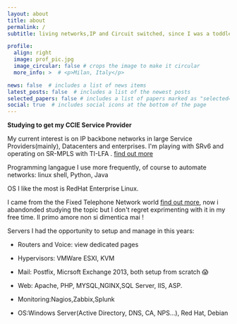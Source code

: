 ```yaml
---
layout: about
title: about
permalink: /
subtitle: living networks,IP and Circuit switched, since I was a toddler. 

profile:
  align: right
  image: prof_pic.jpg
  image_circular: false # crops the image to make it circular
  more_info: >  # <p>Milan, Italy</p>

news: false  # includes a list of news items
latest_posts: false  # includes a list of the newest posts
selected_papers: false # includes a list of papers marked as "selected={true}"
social: true  # includes social icons at the bottom of the page
---
```




**Studying to get my CCIE Service Provider**

My current interest is on IP backbone networks in large Service Providers(mainly), Datacenters and enterprises. 
I'm playing with SRv6 and operating on SR-MPLS with TI-LFA . [find out more](/ip)


Programming langague I use more frequently, of  course to automate networks:
linux shell, Python, Java


OS I like the most is  RedHat Enterprise Linux. 

I came from the the Fixed Telephone Network world [find out more](/voice), now i abandonded studying the topic but I don't regret  exprimenting with it in my free time. Il primo amore non si dimentica mai !

Servers I had the opportunity to setup and manage in this years:

* Routers and Voice: view dedicated pages 

* Hypervisors: VMWare ESXI, KVM
* Mail: Postfix, Micrsoft Exchange 2013,  both setup from scratch 😱
* Web: Apache, PHP, MYSQL,NGINX,SQL Server, IIS, ASP.
* Monitoring:Nagios,Zabbix,Splunk
* OS:Windows Server(Active Directory, DNS, CA, NPS...), Red Hat, Debian





